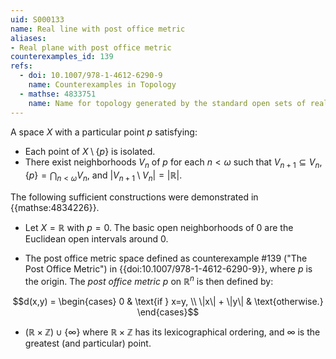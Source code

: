 ```yaml
---
uid: S000133
name: Real line with post office metric
aliases:
- Real plane with post office metric
counterexamples_id: 139
refs:
  - doi: 10.1007/978-1-4612-6290-9
    name: Counterexamples in Topology
  - mathse: 4833751
    name: Name for topology generated by the standard open sets of reals and every point that isn't zero.
---
```


A space $X$ with a particular point $p$ satisfying:

- Each point of $X\setminus\{p\}$ is isolated.
- There exist neighborhoods $V_n$ of $p$ for each $n<\omega$ such that $V_{n+1}\subseteq V_{n}$, $\{p\}=\bigcap_{n<\omega} V_n$, and $|V_{n+1}\setminus V_n|=|\mathbb R|$.

The following sufficient constructions were demonstrated in
{{mathse:4834226}}.

- Let $X=\mathbb{R}$ with $p=0$. The basic open neighborhoods of $0$ are the Euclidean open intervals around $0$.

- The post office metric space defined as
counterexample #139 ("The Post Office Metric")
in {{doi:10.1007/978-1-4612-6290-9}}, where $p$ is the origin.
The *post office metric* $p$ on $\mathbb R^n$ is then defined by:

$$d(x,y) = \begin{cases}
    0 & \text{if } x=y, \\
    \|x\| + \|y\| & \text{otherwise.}
\end{cases}$$

- $(\mathbb R\times\mathbb Z)\cup\{\infty\}$ where $\mathbb R\times\mathbb Z$ has its lexicographical ordering, and $\infty$ is the greatest (and particular) point.

